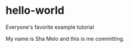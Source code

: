 # hello-world
Everyone's favorite example tutorial

My name is Sha Melo and this is me committing. 
